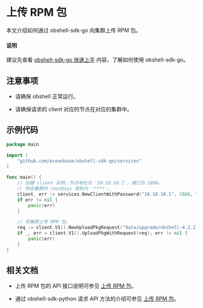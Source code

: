 # 上传 RPM 包

本文介绍如何通过 obshell-sdk-go 向集群上传 RPM 包。

<main id="notice" type='explain'>
  <h4>说明</h4>
  <p>建议先查看 <a href='../100.quickstart-of-go.md'>obshell-sdk-go 快速上手</a> 内容，了解如何使用 obshell-sdk-go。</p>
</main>

## 注意事项

* 请确保 obshell 正常运行。

* 请确保请求的 client 对应的节点在对应的集群中。

## 示例代码

```go
package main

import (
    "github.com/oceanbase/obshell-sdk-go/services"
)

func main() {
    // 创建 client 实例，节点地址为 '10.10.10.1'，端口为 2886。
    // 所在集群的 root@sys 密码为 '****'。
    client, err := services.NewClientWithPassword("10.10.10.1", 2886, "***")
    if err != nil {
        panic(err)
    }

    // 向集群上传 RPM 包。
    req := client.V1().NewUploadPkgRequest("data/upgrade/obshell-4.2.2.0-xxx.el7.x86_64.rpm")
    if _, err = client.V1().UploadPkgWithRequest(req); err != nil {
        panic(err)
    }
}
```

## 相关文档

* 上传 RPM 包的 API 接口说明可参见 [上传 RPM 包](../../../400.obshell-api-reference/1500.other-api/900.upload-rpm.md)。

* 通过 obshell-sdk-python 请求 API 方法的介绍可参见 [上传 RPM 包](../../100.python/1500.other-api/900.upload-rpm-of-python.md)。
